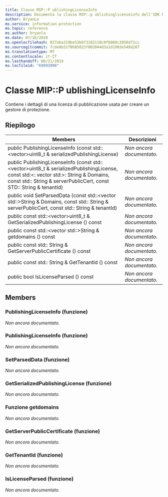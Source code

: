 ```yaml
---
title: Classe MIP::P ublishingLicenseInfo
description: Documenta la classe MIP::p ublishinglicenseinfo dell'SDK Microsoft Information Protection (MIP).
author: BryanLa
ms.service: information-protection
ms.topic: reference
ms.author: bryanla
ms.date: 07/16/2019
ms.openlocfilehash: 027aba219be53b6f3182110c0fb068c2050d71cc
ms.sourcegitcommit: fcde8b31f8685023f002044d3a1d1903e548d207
ms.translationtype: MT
ms.contentlocale: it-IT
ms.lasthandoff: 08/21/2019
ms.locfileid: "69893090"
---
```

# <a name="class-mippublishinglicenseinfo"></a>Classe MIP::P ublishingLicenseInfo 
Contiene i dettagli di una licenza di pubblicazione usata per creare un gestore di protezione.
  
## <a name="summary"></a>Riepilogo
 Members                        | Descrizioni                                
--------------------------------|---------------------------------------------
public PublishingLicenseInfo (const std::\<vector\>uint8_t & serializedPublishingLicense)  | _Non ancora documentato._
public PublishingLicenseInfo (const std::\<vector\>uint8_t & serializedPublishingLicense, const std:\<: vector std:\>: String & Domains, const std:: String & serverPublicCert, const STD:: String & tenantId)  | _Non ancora documentato._
public void SetParsedData (const std::\<vector std::\>String & Domains, const std:: String & serverPublicCert, const std:: String & tenantId)  | _Non ancora documentato._
public const std::\<vector\>uint8_t & GetSerializedPublishingLicense () const  | _Non ancora documentato._
public const std::\<vector std::\>String & getdomains () const  | _Non ancora documentato._
public const std:: String & GetServerPublicCertificate () const  | _Non ancora documentato._
public const std:: String & GetTenantId () const  | _Non ancora documentato._
public bool IsLicenseParsed () const  | _Non ancora documentato._
  
## <a name="members"></a>Members
  
### <a name="publishinglicenseinfo-function"></a>PublishingLicenseInfo (funzione)
_Non ancora documentato._

  
### <a name="publishinglicenseinfo-function"></a>PublishingLicenseInfo (funzione)
_Non ancora documentato._

  
### <a name="setparseddata-function"></a>SetParsedData (funzione)
_Non ancora documentato._

  
### <a name="getserializedpublishinglicense-function"></a>GetSerializedPublishingLicense (funzione)
_Non ancora documentato._

  
### <a name="getdomains-function"></a>Funzione getdomains
_Non ancora documentato._

  
### <a name="getserverpubliccertificate-function"></a>GetServerPublicCertificate (funzione)
_Non ancora documentato._

  
### <a name="gettenantid-function"></a>GetTenantId (funzione)
_Non ancora documentato._

  
### <a name="islicenseparsed-function"></a>IsLicenseParsed (funzione)
_Non ancora documentato._
